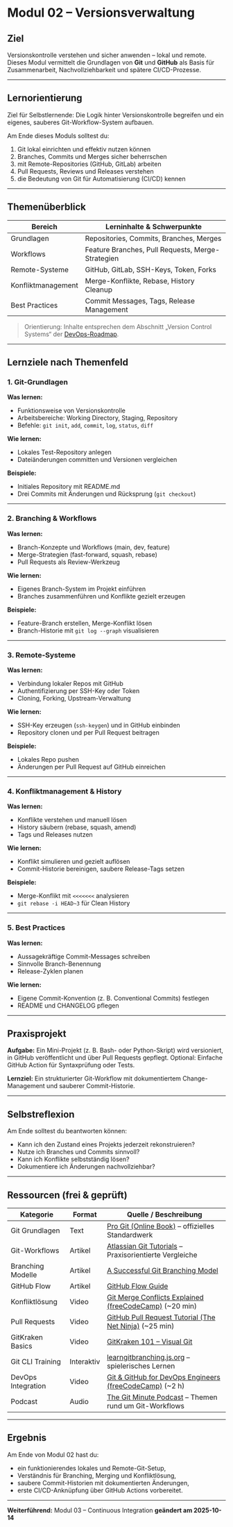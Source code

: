 # Modul 02 – Versionsverwaltung

## Ziel

Versionskontrolle verstehen und sicher anwenden – lokal und remote.
Dieses Modul vermittelt die Grundlagen von **Git** und **GitHub** als Basis für Zusammenarbeit, Nachvollziehbarkeit und spätere CI/CD-Prozesse.

---

## Lernorientierung

Ziel für Selbstlernende:
Die Logik hinter Versionskontrolle begreifen und ein eigenes, sauberes Git-Workflow-System aufbauen.

Am Ende dieses Moduls solltest du:

1. Git lokal einrichten und effektiv nutzen können
2. Branches, Commits und Merges sicher beherrschen
3. mit Remote-Repositories (GitHub, GitLab) arbeiten
4. Pull Requests, Reviews und Releases verstehen
5. die Bedeutung von Git für Automatisierung (CI/CD) kennen

---

## Themenüberblick

| Bereich            | Lerninhalte & Schwerpunkte                                                |
| ------------------ | -------------------------------------------------------------------------- |
| Grundlagen         | Repositories, Commits, Branches, Merges                                   |
| Workflows          | Feature Branches, Pull Requests, Merge-Strategien                         |
| Remote-Systeme     | GitHub, GitLab, SSH-Keys, Token, Forks                                    |
| Konfliktmanagement | Merge-Konflikte, Rebase, History Cleanup                                  |
| Best Practices     | Commit Messages, Tags, Release Management                                 |

> Orientierung: Inhalte entsprechen dem Abschnitt „Version Control Systems“ der [DevOps-Roadmap](https://roadmap.sh/devops).

---

## Lernziele nach Themenfeld

### 1. Git-Grundlagen

**Was lernen:**

- Funktionsweise von Versionskontrolle
- Arbeitsbereiche: Working Directory, Staging, Repository
- Befehle: `git init`, `add`, `commit`, `log`, `status`, `diff`

**Wie lernen:**

- Lokales Test-Repository anlegen
- Dateiänderungen committen und Versionen vergleichen

**Beispiele:**

- Initiales Repository mit README.md
- Drei Commits mit Änderungen und Rücksprung (`git checkout`)

---

### 2. Branching & Workflows

**Was lernen:**

- Branch-Konzepte und Workflows (main, dev, feature)
- Merge-Strategien (fast-forward, squash, rebase)
- Pull Requests als Review-Werkzeug

**Wie lernen:**

- Eigenes Branch-System im Projekt einführen
- Branches zusammenführen und Konflikte gezielt erzeugen

**Beispiele:**

- Feature-Branch erstellen, Merge-Konflikt lösen
- Branch-Historie mit `git log --graph` visualisieren

---

### 3. Remote-Systeme

**Was lernen:**

- Verbindung lokaler Repos mit GitHub
- Authentifizierung per SSH-Key oder Token
- Cloning, Forking, Upstream-Verwaltung

**Wie lernen:**

- SSH-Key erzeugen (`ssh-keygen`) und in GitHub einbinden
- Repository clonen und per Pull Request beitragen

**Beispiele:**

- Lokales Repo pushen
- Änderungen per Pull Request auf GitHub einreichen

---

### 4. Konfliktmanagement & History

**Was lernen:**

- Konflikte verstehen und manuell lösen
- History säubern (rebase, squash, amend)
- Tags und Releases nutzen

**Wie lernen:**

- Konflikt simulieren und gezielt auflösen
- Commit-Historie bereinigen, saubere Release-Tags setzen

**Beispiele:**

- Merge-Konflikt mit `<<<<<<<` analysieren
- `git rebase -i HEAD~3` für Clean History

---

### 5. Best Practices

**Was lernen:**

- Aussagekräftige Commit-Messages schreiben
- Sinnvolle Branch-Benennung
- Release-Zyklen planen

**Wie lernen:**

- Eigene Commit-Konvention (z. B. Conventional Commits) festlegen
- README und CHANGELOG pflegen

---

## Praxisprojekt

**Aufgabe:**
Ein Mini-Projekt (z. B. Bash- oder Python-Skript) wird versioniert, in GitHub veröffentlicht und über Pull Requests gepflegt.
Optional: Einfache GitHub Action für Syntaxprüfung oder Tests.

**Lernziel:**
Ein strukturierter Git-Workflow mit dokumentiertem Change-Management und sauberer Commit-Historie.

---

## Selbstreflexion

Am Ende solltest du beantworten können:

- Kann ich den Zustand eines Projekts jederzeit rekonstruieren?
- Nutze ich Branches und Commits sinnvoll?
- Kann ich Konflikte selbstständig lösen?
- Dokumentiere ich Änderungen nachvollziehbar?

---

## Ressourcen (frei & geprüft)

| Kategorie | Format | Quelle / Beschreibung |
| ---------- | ------- | --------------------- |
| Git Grundlagen | Text | [Pro Git (Online Book)](https://git-scm.com/book/en/v2) – offizielles Standardwerk |
| Git-Workflows | Artikel | [Atlassian Git Tutorials](https://www.atlassian.com/git/tutorials) – Praxisorientierte Vergleiche |
| Branching Modelle | Artikel | [A Successful Git Branching Model](https://nvie.com/posts/a-successful-git-branching-model/) |
| GitHub Flow | Artikel | [GitHub Flow Guide](https://guides.github.com/introduction/flow/) |
| Konfliktlösung | Video | [Git Merge Conflicts Explained (freeCodeCamp)](https://www.youtube.com/watch?v=JtIX3HJKwfo) (~20 min) |
| Pull Requests | Video | [GitHub Pull Request Tutorial (The Net Ninja)](https://www.youtube.com/watch?v=rgbCcBNZcdQ) (~25 min) |
| GitKraken Basics | Video | [GitKraken 101 – Visual Git](https://www.youtube.com/watch?v=UBAX-13g8OM) |
| Git CLI Training | Interaktiv | [learngitbranching.js.org](https://learngitbranching.js.org) – spielerisches Lernen |
| DevOps Integration | Video | [Git & GitHub for DevOps Engineers (freeCodeCamp)](https://www.youtube.com/watch?v=RGOj5yH7evk) (~2 h) |
| Podcast | Audio | [The Git Minute Podcast](https://changelog.com/gotime) – Themen rund um Git-Workflows |

---

## Ergebnis

Am Ende von Modul 02 hast du:

- ein funktionierendes lokales und Remote-Git-Setup,
- Verständnis für Branching, Merging und Konfliktlösung,
- saubere Commit-Historien mit dokumentierten Änderungen,
- erste CI/CD-Anknüpfung über GitHub Actions vorbereitet.

---

**Weiterführend:** Modul 03 – Continuous Integration
**geändert am 2025-10-14**
